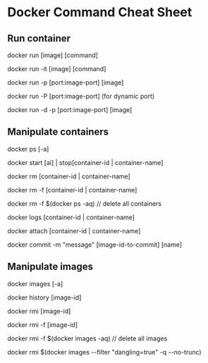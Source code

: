 # Docker Command Cheat Sheet

## Run container

docker run [image] [command]

docker run -it [image] [command]

docker run -p [port:image-port] [image]

docker run -P [port:image-port] (for dynamic port)

docker run -d -p [port:image-port] [image]

## Manipulate containers

docker ps [-a]

docker start [ai] | stop[container-id | container-name]

docker rm [container-id | container-name]

docker rm -f [container-id | container-name]

docker rm -f $(docker ps -aq) // delete all containers

docker logs [container-id | container-name]

docker attach [container-id | container-name]

docker commit -m "message" [image-id-to-commit] [name]

## Manipulate images

docker images [-a]

docker history [image-id]

docker rmi [image-id]

docker rmi -f [image-id]

docker rmi -f $(docker images -aq) // delete all images

docker rmi $(docker images --filter "dangling=true" -q --no-trunc)
